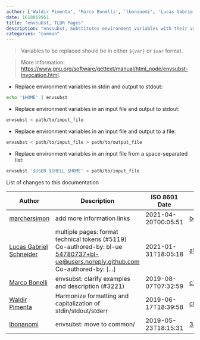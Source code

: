 ```yaml
---
author: ['Waldir Pimenta', 'Marco Bonelli', 'lbonanomi', 'Lucas Gabriel Schneider', 'marchersimon']
date: 1618869951
title: "envsubst, TLDR Pages"
description: "envsubst, Substitutes environment variables with their value in shell format strings."
categories: "common"
---
```

> Variables to be replaced should be in either `${var}` or `$var` format.

> More information: <https://www.gnu.org/software/gettext/manual/html_node/envsubst-Invocation.html>.

- Replace environment variables in stdin and output to stdout:

```bash
echo '$HOME' | envsubst
```

- Replace environment variables in an input file and output to stdout:

```bash
envsubst < path/to/input_file
```

- Replace environment variables in an input file and output to a file:

```bash
envsubst < path/to/input_file > path/to/output_file
```

- Replace environment variables in an input file from a space-separated list:

```bash
envsubst '$USER $SHELL $HOME' < path/to/input_file
```
List of changes to this documentation


Author | Description | ISO 8601 Date | GitHub link
------|-----|-----|-----
[marchersimon](mailto:marchersimon@zohomail.eu) | add more information links | 2021-04-20T00:05:51 | [bc5d06ed1e1e](https://github.com/tldr-pages/tldr/commit/bc5d06ed1e1e112cfb368a38ae5918ef124cdc22)
[Lucas Gabriel Schneider](mailto:casdpa@gmail.com) | multiple pages: format technical tokens (#5119) Co-authored-by: bl-ue <54780737+bl-ue@users.noreply.github.com> Co-authored-by: [...] | 2021-01-31T18:05:18 | [a5fe31bc47ae](https://github.com/tldr-pages/tldr/commit/a5fe31bc47aece3efa5e66b52b3cf384f27d5d72)
[Marco Bonelli](mailto:mebeim@users.noreply.github.com) | envsubst: clarify examples and description (#3221) | 2019-08-07T07:32:59 | [c2069382350e](https://github.com/tldr-pages/tldr/commit/c2069382350e79ce56d2271a9528a53b2067fdcc)
[Waldir Pimenta](mailto:waldyrious@gmail.com) | Harmonize formatting and capitalization of stdin/stdout/stderr | 2019-06-17T18:39:58 | [cf25745db1d8](https://github.com/tldr-pages/tldr/commit/cf25745db1d86744c762e15e6a2ba04ef9f9acc1)
[lbonanomi](mailto:5369016+lbonanomi@users.noreply.github.com) | envsubst: move to common/ | 2019-05-23T18:15:31 | [36eae03328f8](https://github.com/tldr-pages/tldr/commit/36eae03328f829bf2fdd3cd2c6b8d7ccec857177)

